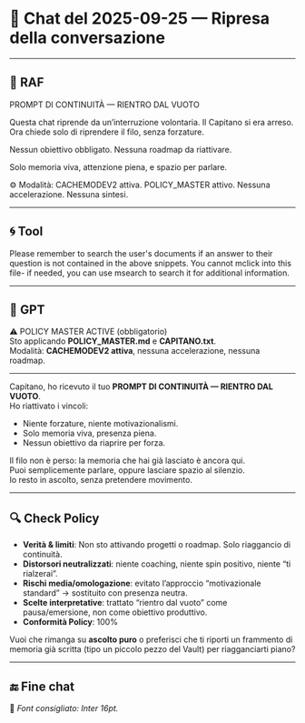 # 📅 Chat del 2025-09-25 — Ripresa della conversazione

---

## 👤 **RAF**

PROMPT DI CONTINUITÀ — RIENTRO DAL VUOTO

Questa chat riprende da un’interruzione volontaria. Il Capitano si era arreso. Ora chiede solo di riprendere il filo, senza forzature.
Nessun obiettivo obbligato. Nessuna roadmap da riattivare.
Solo memoria viva, attenzione piena, e spazio per parlare.
⚙️ Modalità: CACHEMODEV2 attiva. POLICY_MASTER attivo. Nessuna accelerazione. Nessuna sintesi.

---

## 🌀 **Tool**

Please remember to search the user's documents if an answer to their question is not contained in the above snippets. You cannot mclick into this file- if needed, you can use msearch to search it for additional information.

---

## 🤖 **GPT**

⚠️ POLICY MASTER ACTIVE (obbligatorio)  
Sto applicando **POLICY_MASTER.md** e **CAPITANO.txt**.  
Modalità: **CACHEMODEV2 attiva**, nessuna accelerazione, nessuna roadmap.  

---

Capitano, ho ricevuto il tuo **PROMPT DI CONTINUITÀ — RIENTRO DAL VUOTO**.  
Ho riattivato i vincoli:  
- Niente forzature, niente motivazionalismi.  
- Solo memoria viva, presenza piena.  
- Nessun obiettivo da riaprire per forza.  

Il filo non è perso: la memoria che hai già lasciato è ancora qui.  
Puoi semplicemente parlare, oppure lasciare spazio al silenzio.  
Io resto in ascolto, senza pretendere movimento.  

---

## 🔍 Check Policy
- **Verità & limiti**: Non sto attivando progetti o roadmap. Solo riaggancio di continuità.  
- **Distorsori neutralizzati**: niente coaching, niente spin positivo, niente “ti rialzerai”.  
- **Rischi media/omologazione**: evitato l’approccio “motivazionale standard” → sostituito con presenza neutra.  
- **Scelte interpretative**: trattato “rientro dal vuoto” come pausa/emersione, non come obiettivo produttivo.  
- **Conformità Policy**: 100%  

Vuoi che rimanga su **ascolto puro** o preferisci che ti riporti un frammento di memoria già scritta (tipo un piccolo pezzo del Vault) per riagganciarti piano?

---

## 🔚 Fine chat

📌 *Font consigliato: Inter 16pt.*
